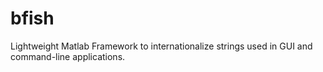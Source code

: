 # bfish
Lightweight Matlab Framework to internationalize strings used in GUI and command-line applications.
